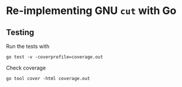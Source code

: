 # Re-implementing GNU `cut` with Go

## Testing

Run the tests with
```
go test -v -coverprofile=coverage.out
```

Check coverage
```
go tool cover -html coverage.out
```